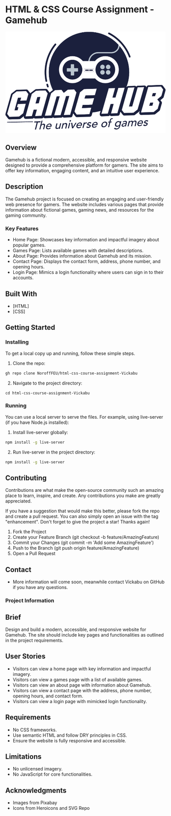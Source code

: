 
# HTML & CSS Course Assignment - Gamehub

![image](https://github.com/NoroffFEU/html-css-course-assignment-Vickabu/blob/main/assets/images/logo.png?raw=true)

## Overview

Gamehub is a fictional modern, accessible, and responsive website designed to provide a comprehensive platform for gamers. The site aims to offer key information, engaging content, and an intuitive user experience.


## Description

The Gamehub project is focused on creating an engaging and user-friendly web presence for gamers. The website includes various pages that provide information about fictional games, gaming news, and resources for the gaming community.

### Key Features 

- Home Page: Showcases key information and impactful imagery about popular games.
- Games Page: Lists available games with detailed descriptions.
- About Page: Provides information about Gamehub and its mission.
- Contact Page: Displays the contact form, address, phone number, and opening hours.
- Login Page: Mimics a login functionality where users can sign in to their accounts.

## Built With

- [HTML]
- [CSS]

## Getting Started

### Installing

To get a local copy up and running, follow these simple steps.

1. Clone the repo:

```bash
gh repo clone NoroffFEU/html-css-course-assignment-Vickabu
```

2. Navigate to the project directory:

```
cd html-css-course-assignment-Vickabu
```

### Running

You can use a local server to serve the files. For example, using live-server (if you have Node.js installed):

1. Install live-server globally:
```bash
npm install -g live-server
```
2. Run live-server in the project directory:
```bash
npm install -g live-server
```

## Contributing

Contributions are what make the open-source community such an amazing place to learn, inspire, and create. Any contributions you make are greatly appreciated.

If you have a suggestion that would make this better, please fork the repo and create a pull request. You can also simply open an issue with the tag "enhancement". Don't forget to give the project a star! Thanks again!

1. Fork the Project
2. Create your Feature Branch (git checkout -b feature/AmazingFeature)
3. Commit your Changes (git commit -m 'Add some AmazingFeature')
4. Push to the Branch (git push origin feature/AmazingFeature)
5. Open a Pull Request

## Contact

- More information will come soon, meanwhile contact Vickabu on GitHub if you have any questions.

### Project Information

## Brief
Design and build a modern, accessible, and responsive website for Gamehub. The site should include key pages and functionalities as outlined in the project requirements.

## User Stories
- Visitors can view a home page with key information and impactful imagery.
- Visitors can view a games page with a list of available games.
- Visitors can view an about page with information about Gamehub.
- Visitors can view a contact page with the address, phone number, opening hours, and contact form.
- Visitors can view a login page with mimicked login functionality.

## Requirements
- No CSS frameworks.
- Use semantic HTML and follow DRY principles in CSS.
- Ensure the website is fully responsive and accessible.

## Limitations
- No unlicensed imagery.
- No JavaScript for core functionalities.

## Acknowledgments
- Images from Pixabay
- Icons from Heroicons and SVG Repo

  

